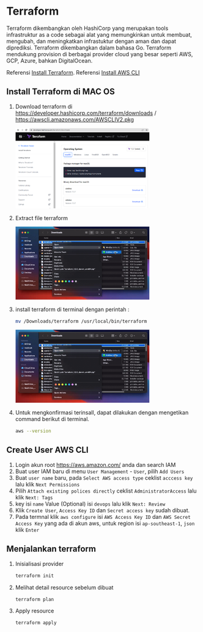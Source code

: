 # Terraform

Terraform dikembangkan oleh HashiCorp yang merupakan tools infrastruktur as a code sebagai alat yang memungkinkan untuk membuat, mengubah, dan meningkatkan infrastuktur dengan aman dan dapat diprediksi. Terraform dikembangkan dalam bahasa Go. Terraform mendukung provision di berbagai provider cloud yang besar seperti AWS, GCP, Azure, bahkan DigitalOcean.

Referensi [Install Terraform](https://learn.hashicorp.com/tutorials/terraform/install-cli).
Referensi [Install AWS CLI](https://docs.aws.amazon.com/cli/latest/userguide/getting-started-install.html)


 ## Install Terraform di MAC OS

1. Download terraform di https://developer.hashicorp.com/terraform/downloads / https://awscli.amazonaws.com/AWSCLIV2.pkg
 
    <img width="350" alt="Screen Shot 2022-05-11 at 14 37 11" src="terraform1.png">

2. Extract file terraform

    <img width="350" alt="Screen Shot 2022-05-11 at 14 37 11" src="terraform2.png">

3. install terraform di terminal dengan perintah :
   ```sh
   mv /Downloads/terraform /usr/local/bin/terraform
   ```

    <img width="350" alt="Screen Shot 2022-05-11 at 14 37 11" src="terraform2.png">

4. Untuk mengkonfirmasi terinsall, dapat dilakukan dengan mengetikan command berikut di terminal.
   ```sh
   aws --version
   ```
   
## Create User AWS CLI
1. Login akun root https://aws.amazon.com/ anda dan search IAM
2. Buat user IAM baru di menu `User Management` - `User`, pilih `Add Users`
3. Buat `user name` baru, pada `Select AWS access type` ceklist `acccess key` lalu klik `Next Permissions`
4. Pilih `Attach existing polices directly` ceklist `AdministratorAccess` lalu klik `Next: Tags`
5. key isi `name` Value (Optional) isi `devops` lalu klik `Next: Review`
6. Klik `Create User`, `Access Key ID` dan `Secret access key` sudah dibuat.
7. Pada termnal klik `aws configure` isi `AWS Access Key ID` dan `AWS Secret Access Key` yang ada di akun aws, untuk region isi `ap-southeast-1`, `json` klik `Enter`

## Menjalankan terraform

1. Inisialisasi provider
   ```sh
   terraform init
   ```
2. Melihat detail resource sebelum dibuat
   ```sh
   terraform plan
   ```
3. Apply resource
   ```sh
   terraform apply
   ```
